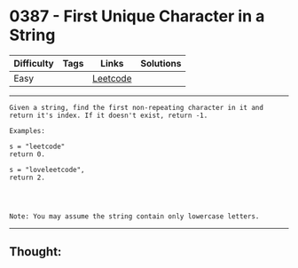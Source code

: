 # 0387 - First Unique Character in a String

Difficulty  | Tags | Links | Solutions
----------- | ---- | ----- | -----
Easy |  | [Leetcode](https://leetcode.com/problems/first-unique-character-in-a-string/description/) |


-----------

```
Given a string, find the first non-repeating character in it and return it's index. If it doesn't exist, return -1.

Examples:

s = "leetcode"
return 0.

s = "loveleetcode",
return 2.




Note: You may assume the string contain only lowercase letters.
```

-----------

## Thought:

